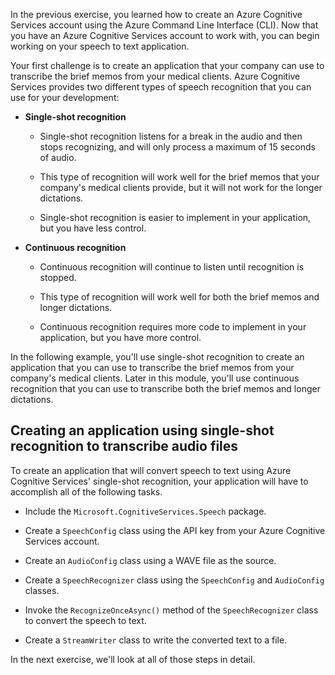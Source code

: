 In the previous exercise, you learned how to create an Azure Cognitive Services account using the Azure Command Line Interface (CLI). Now that you have an Azure Cognitive Services account to work with, you can begin working on your speech to text application.

Your first challenge is to create an application that your company can use to transcribe the brief memos from your medical clients. Azure Cognitive Services provides two different types of speech recognition that you can use for your development:

- **Single-shot recognition**

  - Single-shot recognition listens for a break in the audio and then stops recognizing, and will only process a maximum of 15 seconds of audio.

  - This type of recognition will work well for the brief memos that your company's medical clients provide, but it will not work for the longer dictations.

  - Single-shot recognition is easier to implement in your application, but you have less control.

- **Continuous recognition**

  - Continuous recognition will continue to listen until recognition is stopped.

  - This type of recognition will work well for both the brief memos and longer dictations.

  - Continuous recognition requires more code to implement in your application, but you have more control.

In the following example, you'll use single-shot recognition to create an application that you can use to transcribe the brief memos from your company's medical clients. Later in this module, you'll use continuous recognition that you can use to transcribe both the brief memos and longer dictations.

## Creating an application using single-shot recognition to transcribe audio files

To create an application that will convert speech to text using Azure Cognitive Services' single-shot recognition, your application will have to accomplish all of the following tasks.

- Include the `Microsoft.CognitiveServices.Speech` package.

- Create a `SpeechConfig` class using the API key from your Azure Cognitive Services account.

- Create an `AudioConfig` class using a WAVE file as the source.

- Create a `SpeechRecognizer` class using the `SpeechConfig` and `AudioConfig` classes.

- Invoke the `RecognizeOnceAsync()` method of the `SpeechRecognizer` class to convert the speech to text.

- Create a `StreamWriter` class to write the converted text to a file.

In the next exercise, we'll look at all of those steps in detail.

